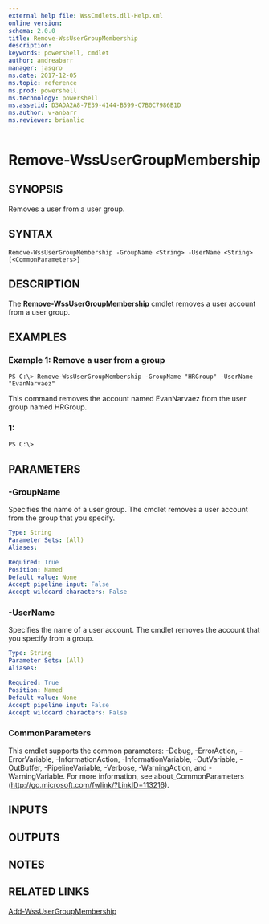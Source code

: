 ```yaml
---
external help file: WssCmdlets.dll-Help.xml
online version: 
schema: 2.0.0
title: Remove-WssUserGroupMembership
description: 
keywords: powershell, cmdlet
author: andreabarr
manager: jasgro
ms.date: 2017-12-05
ms.topic: reference
ms.prod: powershell
ms.technology: powershell
ms.assetid: D3ADA2A8-7E39-4144-B599-C7B0C7986B1D
ms.author: v-anbarr
ms.reviewer: brianlic
---
```


# Remove-WssUserGroupMembership

## SYNOPSIS
Removes a user from a user group.

## SYNTAX

```
Remove-WssUserGroupMembership -GroupName <String> -UserName <String> [<CommonParameters>]
```

## DESCRIPTION
The **Remove-WssUserGroupMembership** cmdlet removes a user account from a user group.

## EXAMPLES

### Example 1: Remove a user from a group
```
PS C:\> Remove-WssUserGroupMembership -GroupName "HRGroup" -UserName "EvanNarvaez"
```

This command removes the account named EvanNarvaez from the user group named HRGroup.

### 1:
```
PS C:\>
```

## PARAMETERS

### -GroupName
Specifies the name of a user group.
The cmdlet removes a user account from the group that you specify.

```yaml
Type: String
Parameter Sets: (All)
Aliases: 

Required: True
Position: Named
Default value: None
Accept pipeline input: False
Accept wildcard characters: False
```

### -UserName
Specifies the name of a user account.
The cmdlet removes the account that you specify from a group.

```yaml
Type: String
Parameter Sets: (All)
Aliases: 

Required: True
Position: Named
Default value: None
Accept pipeline input: False
Accept wildcard characters: False
```

### CommonParameters
This cmdlet supports the common parameters: -Debug, -ErrorAction, -ErrorVariable, -InformationAction, -InformationVariable, -OutVariable, -OutBuffer, -PipelineVariable, -Verbose, -WarningAction, and -WarningVariable. For more information, see about_CommonParameters (http://go.microsoft.com/fwlink/?LinkID=113216).

## INPUTS

## OUTPUTS

## NOTES

## RELATED LINKS

[Add-WssUserGroupMembership](./Add-WssUserGroupMembership.md)

